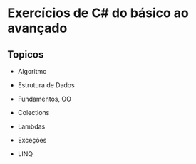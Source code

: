 # Exercícios de C# do básico ao avançado

## Topicos

* Algoritmo

* Estrutura de Dados

* Fundamentos, OO

* Colections

* Lambdas

* Exceções

* LINQ

